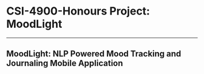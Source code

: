 # CSI-4900-Honours Project: MoodLight
---
## MoodLight: NLP Powered Mood Tracking and Journaling Mobile Application
